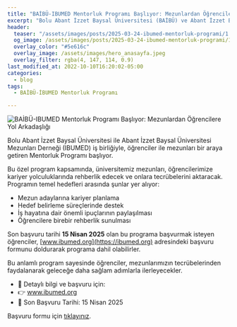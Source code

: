 ```yaml
---
title: "BAİBÜ-IBUMED Mentorluk Programı Başlıyor: Mezunlardan Öğrencilere Yol Arkadaşlığı"
excerpt: "Bolu Abant İzzet Baysal Üniversitesi (BAİBÜ) ve Abant İzzet Baysal Üniversitesi Mezunları Derneği (İBUMED) işbirliği protokolü kapsamında, öğrencilerimiz için Mentorluk Programı başlıyor."
header:
  teaser: "/assets/images/posts/2025-03-24-ibumed-mentorluk-programi/1.jpeg"
  og_image: /assets/images/posts/2025-03-24-ibumed-mentorluk-programi/1.jpeg
  overlay_color: "#5e616c"
  overlay_image: /assets/images/hero_anasayfa.jpeg
  overlay_filter: rgba(4, 147, 114, 0.9)
last_modified_at: 2022-10-10T16:20:02-05:00
categories:
  - blog
tags:
  - BAİBÜ-İBUMED Mentorluk Programı

---
```


<img src="{{ site.url }}{{ site.baseurl }}/assets/images/posts/2025-03-24-ibumed-mentorluk-programi/1.jpeg" alt="BAİBÜ-IBUMED Mentorluk Programı Başlıyor: Mezunlardan Öğrencilere Yol Arkadaşlığı">
<br>

Bolu Abant İzzet Baysal Üniversitesi ile Abant İzzet Baysal Üniversitesi Mezunları Derneği (IBUMED) iş birliğiyle, öğrenciler ile mezunları bir araya getiren Mentorluk Programı başlıyor.

Bu özel program kapsamında, üniversitemiz mezunları, öğrencilerimize kariyer yolculuklarında rehberlik edecek ve onlara tecrübelerini aktaracak.
Programın temel hedefleri arasında şunlar yer alıyor:

* Mezun adaylarına kariyer planlama
* Hedef belirleme süreçlerinde destek
* İş hayatına dair önemli ipuçlarının paylaşılması
* Öğrencilere birebir rehberlik sunulması

Son başvuru tarihi **15 Nisan 2025** olan bu programa başvurmak isteyen öğrenciler, [www.ibumed.org](https://ibumed.org) adresindeki başvuru formunu doldurarak programa dahil olabilirler.

Bu anlamlı program sayesinde öğrenciler, mezunlarımızın tecrübelerinden faydalanarak geleceğe daha sağlam adımlarla ilerleyecekler.

* 📌 Detaylı bilgi ve başvuru için:
* 👉 www.ibumed.org
* 📅 Son Başvuru Tarihi: 15 Nisan 2025

Başvuru formu için [tıklayınız](https://docs.google.com/forms/d/1jt8gxKFxqwiR-87x3zIN9rXP5mV1mUFDkPMpCDKdL2k/edit).
